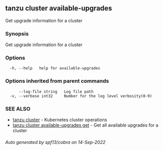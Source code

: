 ## tanzu cluster available-upgrades

Get upgrade information for a cluster

### Synopsis

Get upgrade information for a cluster

### Options

```
  -h, --help   help for available-upgrades
```

### Options inherited from parent commands

```
      --log-file string   Log file path
  -v, --verbose int32     Number for the log level verbosity(0-9)
```

### SEE ALSO

* [tanzu cluster](tanzu_cluster.md)	 - Kubernetes cluster operations
* [tanzu cluster available-upgrades get](tanzu_cluster_available-upgrades_get.md)	 - Get all available upgrades for a cluster

###### Auto generated by spf13/cobra on 14-Sep-2022
